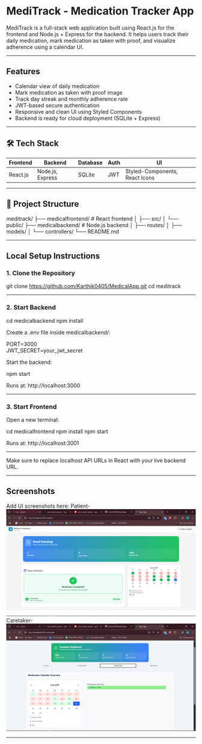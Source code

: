 # MediTrack - Medication Tracker App

MediTrack is a full-stack web application built using React.js for the frontend and Node.js + Express for the backend. It helps users track their daily medication, mark medication as taken with proof, and visualize adherence using a calendar UI.

---

## Features

- Calendar view of daily medication
- Mark medication as taken with proof image
- Track day streak and monthly adherence rate
- JWT-based secure authentication
- Responsive and clean UI using Styled Components
- Backend is ready for cloud deployment (SQLite + Express)

---

## 🛠 Tech Stack

| Frontend | Backend          | Database | Auth | UI                             |
| -------- | ---------------- | -------- | ---- | ------------------------------ |
| React.js | Node.js, Express | SQLite   | JWT  | Styled-Components, React Icons |

---

## 📁 Project Structure

meditrack/
├── medicalfrontend/ # React frontend
│ ├── src/
│ └── public/
├── medicalbackend/ # Node.js backend
│ ├── routes/
│ ├── models/
│ └── controllers/
└── README.md

---

## Local Setup Instructions

### 1. Clone the Repository

git clone https://github.com/Karthik0405/MedicalApp.git
cd meditrack

---

### 2. Start Backend

cd medicalbackend
npm install

Create a .env file inside medicalbackend/:

PORT=3000  
JWT_SECRET=your_jwt_secret

Start the backend:

npm start

Runs at: http://localhost:3000

---

### 3. Start Frontend

Open a new terminal:

cd medicalfrontend
npm install
npm start

Runs at: http://localhost:3001

---

Make sure to replace localhost API URLs in React with your live backend URL.

---

## Screenshots

Add UI screenshots here:
Patient-![alt text](image.png)
Caretaker-![alt text](image-1.png)

---
